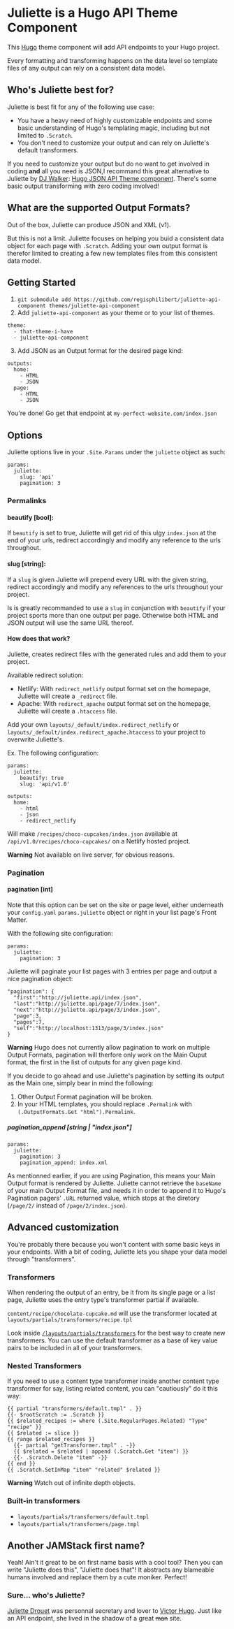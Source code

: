 # Juliette is a Hugo API Theme Component

This [Hugo](https://gohugo.io) theme component will add API endpoints to your Hugo project.

Every formatting and transforming happens on the data level so template files of any output can rely on a consistent data model.

## Who's Juliette best for?

Juliette is best fit for any of the following use case:
- You have a heavy need of highly customizable endpoints and some basic understanding of Hugo's templating magic, including but not limited to `.Scratch`.
- You don't need to customize your output and can rely on Juliette's default transformers.

If you need to customize your output but do no want to get involved in coding __and__ all you need is JSON,I recommand this great alternative to Juliette by [DJ Walker](https://github.com/dwalkr/): [Hugo JSON API Theme component](https://github.com/dwalkr/hugo-json-api-component). There's some basic output transforming with zero coding involved!

## What are the supported Output Formats?

Out of the box, Juliette can produce JSON and XML (v1).

But this is not a limit. Juliette focuses on helping you buid a consistent data object for each page with `.Scratch`. 
Adding your own output format is therefor limited to creating a few new templates files from this consistent data model.

## Getting Started

1. `git submodule add https://github.com/regisphilibert/juliette-api-component themes/juliette-api-component`
2. Add `juliette-api-component` as your theme or to your list of themes.
  ```
  theme:
    - that-theme-i-have
    - juliette-api-component
  ```
3. Add JSON as an Output format for the desired page kind:
  ```
  outputs:
    home:
      - HTML
      - JSON
    page:
      - HTML
      - JSON
  ```

You're done! Go get that endpoint at `my-perfect-website.com/index.json`

## Options

Juliette options live in your `.Site.Params` under the `juliette` object as such:

```
params:
  juliette:
    slug: 'api'
    pagination: 3
```

### Permalinks

#### beautify [bool]:

If `beautify` is set to true, Juliette will get rid of this ulgy `index.json` at the end of your urls, redirect accordingly and modify any reference to the urls throughout.

#### slug [string]:
If a `slug` is given Juliette will prepend every URL with the given string, redirect accordingly and modify any references to the urls throughout your project.

Is is greatly recommanded to use a `slug` in conjunction with `beautify` if your project sports more than one output per page. Otherwise both HTML and JSON output will use the same URL thereof.

#### How does that work?

Juliette, creates redirect files with the generated rules and add them to your project.

Available redirect solution:
- Netlify: With `redirect_netlify` output format set on the homepage, Juliette will create a `_redirect` file.
- Apache: With `redirect_apache` output format set on the homepage, Juliette will create a `.htaccess` file.

Add your own `layouts/_default/index.redirect_netlify` or `layouts/_default/index.redirect_apache.htaccess` to your project to overwrite Juliette's.

Ex. The following configuration:

```
params:
  juliette:
    beautify: true
    slug: 'api/v1.0'

outputs:
  home:
    - html
    - json
    - redirect_netlify
```

Will make `/recipes/choco-cupcakes/index.json` available at `/api/v1.0/recipes/choco-cupcakes/` on a Netlify hosted project.

**Warning**
Not available on live server, for obvious reasons.

### Pagination

#### pagination [int]

Note that this option can be set on the site or page level, either underneath your `config.yaml` `params.juliette` object or right in your list page's Front Matter.

With the following site configuration:

```
params:
  juliette:
    pagination: 3
```

Juliette will paginate your list pages with 3 entries per page and output a nice pagination object:

```
"pagination": {
  "first":"http://juliette.api/index.json",
  "last":"http://juliette.api/page/7/index.json",
  "next":"http://juliette.api/page/3/index.json",
  "page":3,
  "pages":7,
  "self":"http://localhost:1313/page/3/index.json"
}
```

**Warning**
Hugo does not currently allow pagination to work on multiple Output Formats, pagination will therfore only work on the Main Ouput format, the first in the list of outputs for any given page kind.

If you decide to go ahead and use Juliette's pagination by setting its output as the Main one, simply bear in mind the following:
1. Other Output Format pagination will be broken.
2. In your HTML templates, you should replace `.Permalink` with `(.OutputFormats.Get "html").Permalink`.

##### pagination_append [string | "index.json"]

```
params:
  juliette:
    pagination: 3
    pagination_append: index.xml
```

As mentionned earlier, if you are using Pagination, this means your Main Output format is rendered by Juliette.
Juliette cannot retrieve the `baseName` of your main Output Format file, and needs it in order to append it to Hugo's Pagination pagers' `.URL` returned value, which stops at the diretory (`/page/2/` instead of `/page/2/index.json`).


## Advanced customization

You're probably there because you won't content with some basic keys in your endpoints. With a bit of coding, Juliette lets you shape your data model through "transformers".

### Transformers

When rendering the output of an entry, be it from its single page or a list page, Juliette uses the entry type's transformer partial if available. 

`content/recipe/chocolate-cupcake.md` will use the transformer located at `layouts/partials/transformers/recipe.tpl`

Look inside [`/layouts/partials/transformers`](/layouts/partials/transformers) for the best way to create new transformers. You can use the default transformer as a base of key value pairs to be included in all of your transformers.

### Nested Transformers

If you need to use a content type transformer inside another content type transformer for say, listing related content, you can "cautiously" do it this way:

```
{{ partial "transformers/default.tmpl" . }}
{{- $rootScratch := .Scratch }}
{{ $related_recipes := where (.Site.RegularPages.Related) "Type" "recipe" }}
{{ $related := slice }}
{{ range $related_recipes }}
  {{- partial "getTransformer.tmpl" . -}}
  {{ $related = $related | append (.Scratch.Get "item") }}
  {{- .Scratch.Delete "item" -}}
{{ end }}
{{ .Scratch.SetInMap "item" "related" $related }}
```

**Warning**
Watch out of infinite depth objects.

### Built-in transformers

- `layouts/partials/transformers/default.tmpl`
- `layouts/partials/transformers/page.tmpl`

## Another JAMStack first name?
Yeah! Ain't it great to be on first name basis with a cool tool? Then you can write "Juliette does this", "Juliette does that"! It abstracts any blameable humans involved and replace them by a cute moniker. Perfect!

### Sure... who's Juliette?
[Juliette Drouet](https://en.wikipedia.org/wiki/Juliette_Drouet) was personnal secretary and lover to [Victor Hugo](https://en.wikipedia.org/wiki/Victor_Hugo). Just like an API endpoint, she lived in the shadow of a great <del>man</del> site.
